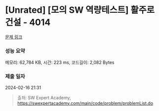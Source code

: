# [Unrated] [모의 SW 역량테스트] 활주로 건설 - 4014 

[문제 링크](https://swexpertacademy.com/main/code/problem/problemDetail.do?contestProbId=AWIeW7FakkUDFAVH) 

### 성능 요약

메모리: 62,784 KB, 시간: 223 ms, 코드길이: 2,082 Bytes

### 제출 일자

2024-02-16 21:31



> 출처: SW Expert Academy, https://swexpertacademy.com/main/code/problem/problemList.do